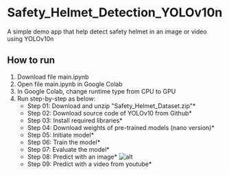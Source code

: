 # Safety_Helmet_Detection_YOLOv10n
A simple demo app that help detect safety helmet in an image or video using YOLOv10n

## How to run
1. Download file main.ipynb
2. Open file main.ipynb in Google Colab
3. In Google Colab, change runtime type from CPU to GPU
4. Run step-by-step as below:
    * Step 01: Download and unzip "Safety_Helmet_Dataset.zip"*
    * Step 02: Download source code of YOLOv10 from Github*
    * Step 03: Install required libraries*
    * Step 04: Download weights of pre-trained models (nano version)*
    * Step 05: Initiate model*
    * Step 06: Train the model*
    * Step 07: Evaluate the model*
    * Step 08: Predict with an image*
        ![alt](/workspaces/Safety_Helmet_Detection_YOLOv10n/helmet-269-_jpg.rf.2b8e58c7477defa6f098ffab8bb34c33.jpg)
    * Step 09: Predict with a video from youtube*
